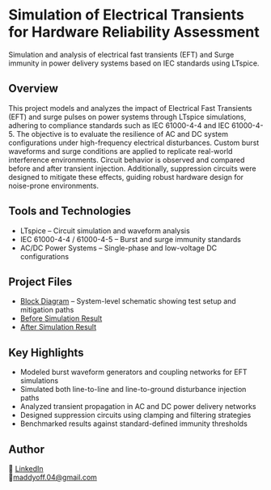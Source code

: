 # Simulation of Electrical Transients for Hardware Reliability Assessment

Simulation and analysis of electrical fast transients (EFT) and Surge immunity in power delivery systems based on IEC standards using LTspice.

## Overview

This project models and analyzes the impact of Electrical Fast Transients (EFT) and surge pulses on power systems through LTspice simulations, adhering to compliance standards such as IEC 61000-4-4 and IEC 61000-4-5. The objective is to evaluate the resilience of AC and DC system configurations under high-frequency electrical disturbances. Custom burst waveforms and surge conditions are applied to replicate real-world interference environments. Circuit behavior is observed and compared before and after transient injection. Additionally, suppression circuits were designed to mitigate these effects, guiding robust hardware design for noise-prone environments.

## Tools and Technologies

- LTspice – Circuit simulation and waveform analysis  
- IEC 61000-4-4 / 61000-4-5 – Burst and surge immunity standards  
- AC/DC Power Systems – Single-phase and low-voltage DC configurations  

## Project Files

- [Block Diagram](./BlockDiagram.pdf) – System-level schematic showing test setup and mitigation paths  
- [Before Simulation Result](./Results/before_simulation.png)  
- [After Simulation Result](./Results/after_simulation.png)

## Key Highlights

- Modeled burst waveform generators and coupling networks for EFT simulations  
- Simulated both line-to-line and line-to-ground disturbance injection paths  
- Analyzed transient propagation in AC and DC power delivery networks  
- Designed suppression circuits using clamping and filtering strategies  
- Benchmarked results against standard-defined immunity thresholds  

## Author

🔗 [LinkedIn](https://www.linkedin.com/in/madhusudan-kannan)  
🔗maddyoff.04@gmail.com


